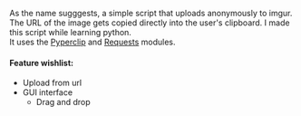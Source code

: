 As the name sugggests, a simple script that uploads anonymously to imgur. The URL of the image gets copied directly into the user's clipboard.
I made this script while learning python.  
It uses the [Pyperclip](https://github.com/asweigart/pyperclip "Pyperclip GitHub") and [Requests](.python-requests.org/ "Requests website") modules.

#### Feature wishlist:
* Upload from url
* GUI interface
  - Drag and drop
